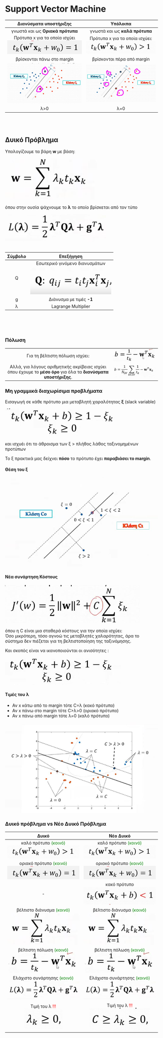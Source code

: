# Support Vector Machine

|                         Διανύσματα υποστήριξης                         |                                  Υπόλοιπα                                  |
| :--------------------------------------------------------------------: | :------------------------------------------------------------------------: |
|                    γνωστά και ως **Οριακά πρότυπα**                    |                       γνωστά και ως **καλά πρότυπα**                       |
| Πρότυπα x για τα οποία ισχύει<br/> <img src="./images/support_vector.jpg"/> | Πρότυπα x για τα οποία ισχύει:<br/> <img src="./images/svm_simple_vectors.jpg"> |
|                       βρίσκονται πάνω στο margin                       |                         βρίσκονται πέρα από margin                         |
|            <img src="./images/svm_support_vectors_map.jpg">            |              <img src="./images/svm_simple_vectors_map.jpg">               |
|                                  λ>0                                   |                                    λ=0                                     |

<br/>
<br/>

## Δυικό Πρόβλημα

Υπολογίζουμε τα βάρη **w** με βάση:  

<img src="./images/dual_problem_weights.jpg">

όπου στην ουσία ψάχνουμε το **λ** το οποίο βρίσκεται από τον τύπο 

<img src="./images/minimum_lamda.jpg">

<br/>
<br/>

| Σύμβολο |                            Επεξήγηση                            |
| :-----: | :-------------------------------------------------------------: |
|    Q    | Εσωτερικό γινόμενο διανυσμάτων<br/> <img src="./images/Q_formula.jpg"/> |
|    g    |                    Διάνυσμα με τιμές **-1**                     |
|    λ    |                       Lagrange Multiplier                       |

<br/>
<br/>
<br/>


### Πόλωση

|                                                                                                                  |                                       |
| :--------------------------------------------------------------------------------------------------------------: | :-----------------------------------: |
|                                          Για τη βέλτιστη πόλωση ισχύει:                                          | <img src="./images/optimal_bias.jpg"> |
| Αλλά, για λόγους αριθμητικής ακρίβειας ισχύει όπου έχουμε το **μέσο όρο** για όλα τα **διανύσματα υποστήριξης**. |  <img src="./images/mean_bias.jpg">   |



### Μη γραμμικά διαχωρίσιμα προβλήματα

Εισαγωγή σε κάθε πρότυπο μια μεταβλητή χαραλότητας **ξ** (slack variable)

<img src="./images/insert_slack_variable.jpg">

και ισχυέι ότι το άθροισμα των ξ > πλήθος λάθος ταξινομημένων προτύπων

Το ξ πρακτικά μας δείχνει **πόσο** το πρότυπο έχει **παραβιάσει το margin**.

#### Θέση του ξ

<img src="./images/ksi.jpg">

#### Νέα συνάρτηση Κόστους

<img src="./images/new_cost_function.jpg">

όπου η C είναι μια σταθερά κόστους για την οποία ισχύει:  
Όσο μικρότερη, τόσο αγνοώ τις μεταβλητές χαλαρότητας, άρα το σύστημα δεν πιέζεται για τη βελτιστοποίηση της ταξινόμησης.

Και σκοπός είναι να ικανοποιούνται οι ανισότητες :  

<img src="./images/new_cost_function2.jpg">

#### Τιμές του λ

- Αν x κάτω από το margin τότε C=λ (κακό πρότυπο)
- Αν x πάνω στο margin τότε C>λ>0 (οριακό πρότυπο)
- Αν x πάνω από margin τότε λ=0 (καλό πρότυπο)

<img src="./images/value_of_lamda.jpg">



### Δυικό πρόβλημα vs Νέο Δυικό Πρόβλημα

|                                                     Δυικό                                                     |                                                Νέο Δυικό                                                 |
| :-----------------------------------------------------------------------------------------------------------: | :------------------------------------------------------------------------------------------------------: |
|   καλό πρότυπο <span style="color:green">(κοινό)</span> <br/> <img src="./images/svm_simple_vectors.jpg"/>    | καλό πρότυπο <span style="color:green">(κοινό)</span> <br/> <img src="./images/svm_simple_vectors.jpg"/> |
|     οριακό πρότυπο <span style="color:green">(κοινό)</span><br/><img src="./images/support_vector.jpg"/>      |  οριακό πρότυπο <span style="color:green">(κοινό)</span><br/> <img src="./images/support_vector.jpg"/>   |
|                                                       -                                                       |                            κακό πρότυπο <br/> <img src="./images/bad_vectors.jpg"/>                            |
| βέλτιστο διάνυσμα <span style="color:green">(κοινό)</span><br/> <img src="./images/dual_problem_weights.jpg"> | βέλτιστο διάνυσμα <span style="color:green">(κοινό)</span> <br/><img src="./images/dual_problem_weights.jpg"> |
|      βέλτιστη πόλωση <span style="color:green">(κοινό)</span> <br/><img src="./images/optimal_bias.jpg">      |  βέλτιστη πόλωση  <span style="color:green">(κοινό)</span> <br/> <img src="./images/optimal_bias.jpg">   |
|      Ελάχιστο συνάρτησης <span style="color:green">(κοινό)</span> <br/><img src="./images/minimum_lamda.jpg">      |  Ελάχιστο συνάρτησης  <span style="color:green">(κοινό)</span> <br/> <img src="./images/minimum_lamda.jpg">   |
|      Τιμή του λ <span style="color:red">!!!</span> <br/> <img src="./images/dual_lamda_limitations.jpg">      | Τιμή του λ <span style="color:red">!!!</span> <br/> <img src="./images/new_dual_lamda_limitations.jpg">  |